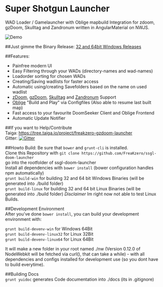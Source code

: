 # Super Shotgun Launcher  
WAD Loader / Gamelauncher with Oblige mapbuild Integration for zdoom, gzDoom, Skulltag and Zandronum written in AngularMaterial on NWJS. 

![Demo](https://github.com/FreaKzero/ssgl-doom-launcher/blob/master/readme/readme.gif)

##Just gimme the Binary Release:
[32 and 64bit Windows Releases](https://github.com/FreaKzero/ssgl-doom-launcher/releases)

##Features:  
- Painfree modern UI
- Easy Filtering through your WADs (directory-names and wad-names)
- Loadorder sorting for chosen WADs
- Creating/Saving wadlists for faster access
- Automatic using/creating Savefolders based on the name on used wadlist
- [zDoom](http://zdoom.org), [gzDoom](https://github.com/coelckers/gzdoom), [Skulltag](http://www.skulltag.com/) and [Zandronum](https://zandronum.com/) Support
- [Oblige](http://oblige.sourceforge.net/) "Build and Play" via Configfiles (Also able to resume last built map)
- Fast access to your favourite DoomSeeker Client and Oblige Frontend
- Automatic Update Notifier

##If you want to Help/Contribute  
Taiga: https://tree.taiga.io/project/freakzero-gzdoom-launcher  
Gitter: [![Gitter](https://badges.gitter.im/Join%20Chat.svg)](https://gitter.im/FreaKzero/ssgl-doom-launcher?utm_source=badge&utm_medium=badge&utm_campaign=pr-badge&utm_content=body_badge)

##Howto Build:
Be sure that ```bower``` and ```grunt-cli``` is installed.  
Clone this Repository with ```git clone https://github.com/FreaKzero/ssgl-doom-launcher```  
go into the rootfolder of ssgl-doom-launcher  
Install all dependencies with ```bower install``` (bower configuration handles npm automatically)  
```grunt build-win``` for building 32 and 64 bit Windows Binaries (will be generated into ./build folder)  
```grunt build-linux``` for building 32 and 64 bit Linux Binaries (will be generated into ./build folder) *Disclaimer* Im right now not able to test Linux Builds.

##Development Environment  
After you've done ```bower install```, you can build your development environment with:

```grunt build-devenv-win``` for Windows 64Bit  
```grunt build-devenv-linux32``` for Linux 32Bit  
```grunt build-devenv-linux64``` for Linux 64Bit  

It will make a new folder in your root named ./nw (Version 0.12.0 of NodeWebkit will be fetched via curl(), that can take a while) - with all dependencies and configs installed for development use (so you dont have to build everytime).

##Building Docs  
```grunt yuidoc``` generates Code documentation into ./docs (its in .gitignore)  